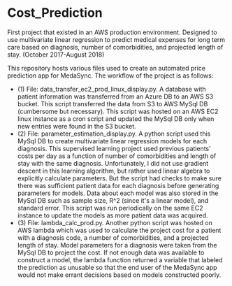 # Cost_Prediction
First project that existed in an AWS production environment. Designed to use multivariate linear regression to predict medical expenses for long term care based on diagnosis, number of comorbidities, and projected length of stay. (October 2017-August 2018)

This repository hosts various files used to create an automated price prediction app for MedaSync. The workflow of the project is as follows:
 - (1) File: data_transfer_ec2_prod_linux_display.py. A database with patient information was transferred from an Azure DB to an AWS S3 bucket. This script transferred the data from S3 to AWS MySql DB (cumbersome but necessary). This script was hosted on an AWS EC2 linux instance as a cron script and updated the MySql DB only when new entries were found in the S3 bucket.
 - (2) File: parameter_estimation_display.py. A python script used this MySql DB to create multivariate linear regression models for each diagnosis. This supervised learning project used previous patients' costs per day as a function of number of comorbidities and length of stay with the same diagnosis. Unfortunately, I did not use gradient descent in this learning algorithm, but rather used linear algebra to explicitly calculate parameters. But the script had checks to make sure there was sufficient patient data for each diagnosis before generating parameters for models. Data about each model was also stored in the MySql DB such as sample size, R^2 (since it's a linear model), and standard error. This script was run periodically on the same EC2 instance to update the models as more patient data was acquired.
 - (3) File: lambda_calc_prod.py. Another python script was hosted on AWS lambda which was used to calculate the project cost for a patient with a diagnosis code, a number of comorbidities, and a projected length of stay. Model parameters for a diagnosis were taken from the MySql DB to project the cost. If not enough data was available to construct a model, the lambda function returned a variable that labeled the prediction as unusable so that the end user of the MedaSync app would not make errant decisions based on models constructed poorly.
